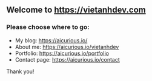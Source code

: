 ## Welcome to https://vietanhdev.com

### Please choose where to go:

* My blog: <https://aicurious.io/>
* About me: <https://aicurious.io/vietanhdev>
* Portfolio: <https://aicurious.io/portfolio>
* Contact page: <https://aicurious.io/contact>

Thank you!
